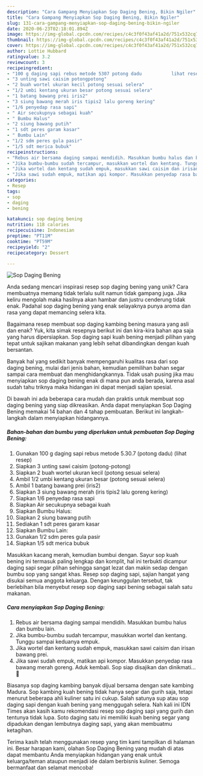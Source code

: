 ```yaml
---
description: "Cara Gampang Menyiapkan Sop Daging Bening, Bikin Ngiler"
title: "Cara Gampang Menyiapkan Sop Daging Bening, Bikin Ngiler"
slug: 131-cara-gampang-menyiapkan-sop-daging-bening-bikin-ngiler
date: 2020-06-23T02:18:01.894Z
image: https://img-global.cpcdn.com/recipes/c4c3f0f43af41a2d/751x532cq70/sop-daging-bening-foto-resep-utama.jpg
thumbnail: https://img-global.cpcdn.com/recipes/c4c3f0f43af41a2d/751x532cq70/sop-daging-bening-foto-resep-utama.jpg
cover: https://img-global.cpcdn.com/recipes/c4c3f0f43af41a2d/751x532cq70/sop-daging-bening-foto-resep-utama.jpg
author: Lottie Hubbard
ratingvalue: 3.2
reviewcount: 3
recipeingredient:
- "100 g daging sapi rebus metode 5307 potong dadu           lihat resep"
- "3 unting sawi caisim potongpotong"
- "2 buah wortel ukuran kecil potong sesuai selera"
- "1/2 umbi kentang ukuran besar potong sesuai selera"
- "1 batang bawang prei iris2"
- "3 siung bawang merah iris tipis2 lalu goreng kering"
- "1/6 penyedap rasa sapi"
- " Air secukupnya sebagai kuah"
- " Bumbu Halus"
- "2 siung bawang putih"
- "1 sdt peres garam kasar"
- " Bumbu Lain"
- "1/2 sdm peres gula pasir"
- "1/5 sdt merica bubuk"
recipeinstructions:
- "Rebus air bersama daging sampai mendidih. Masukkan bumbu halus dan bumbu lain."
- "Jika bumbu-bumbu sudah tercampur, masukkan wortel dan kentang. Tunggu sampai keduanya empuk."
- "Jika wortel dan kentang sudah empuk, masukkan sawi caisim dan irisan bawang prei."
- "Jika sawi sudah empuk, matikan api kompor. Masukkan penyedap rasa bawang merah goreng. Aduk kembali. Sop siap disajikan dan dinikmati... 🥰"
categories:
- Resep
tags:
- sop
- daging
- bening

katakunci: sop daging bening 
nutrition: 118 calories
recipecuisine: Indonesian
preptime: "PT11M"
cooktime: "PT59M"
recipeyield: "2"
recipecategory: Dessert

---
```



![Sop Daging Bening](https://img-global.cpcdn.com/recipes/c4c3f0f43af41a2d/751x532cq70/sop-daging-bening-foto-resep-utama.jpg)

Anda sedang mencari inspirasi resep sop daging bening yang unik? Cara membuatnya memang tidak terlalu sulit namun tidak gampang juga. Jika keliru mengolah maka hasilnya akan hambar dan justru cenderung tidak enak. Padahal sop daging bening yang enak selayaknya punya aroma dan rasa yang dapat memancing selera kita.

Bagaimana resep membuat sop daging kambing bening masura yang asli dan enak? Yuk, kita simak resepnya berikut ini dan kira-kira bahan apa saja yang harus dipersiapkan. Sop daging sapi kuah bening menjadi pilihan yang tepat untuk sajikan makanan yang lebih sehat dibandingkan dengan kuah bersantan.

Banyak hal yang sedikit banyak mempengaruhi kualitas rasa dari sop daging bening, mulai dari jenis bahan, kemudian pemilihan bahan segar sampai cara membuat dan menghidangkannya. Tidak usah pusing jika mau menyiapkan sop daging bening enak di mana pun anda berada, karena asal sudah tahu triknya maka hidangan ini dapat menjadi sajian spesial.


Di bawah ini ada beberapa cara mudah dan praktis untuk membuat sop daging bening yang siap dikreasikan. Anda dapat menyiapkan Sop Daging Bening memakai 14 bahan dan 4 tahap pembuatan. Berikut ini langkah-langkah dalam menyiapkan hidangannya.

<!--inarticleads1-->

##### Bahan-bahan dan bumbu yang diperlukan untuk pembuatan Sop Daging Bening:

1. Gunakan 100 g daging sapi rebus metode 5.30.7 (potong dadu)           (lihat resep)
1. Siapkan 3 unting sawi caisim (potong-potong)
1. Siapkan 2 buah wortel ukuran kecil (potong sesuai selera)
1. Ambil 1/2 umbi kentang ukuran besar (potong sesuai selera)
1. Ambil 1 batang bawang prei (iris2)
1. Siapkan 3 siung bawang merah (iris tipis2 lalu goreng kering)
1. Siapkan 1/6 penyedap rasa sapi
1. Siapkan  Air secukupnya sebagai kuah
1. Siapkan  Bumbu Halus:
1. Siapkan 2 siung bawang putih
1. Sediakan 1 sdt peres garam kasar
1. Siapkan  Bumbu Lain:
1. Gunakan 1/2 sdm peres gula pasir
1. Siapkan 1/5 sdt merica bubuk


Masukkan kacang merah, kemudian bumbui dengan. Sayur sop kuah bening ini termasuk paling lengkap dan komplit, hal ini terbukti dicampur daging sapi segar plihan sehingga sangat lezat dan makin sedap dengan bumbu sop yang sangat khas. Resep sop daging sapi, sajian hangat yang disukai semua anggota keluarga. Dengan keunggulan tersebut, tak berlebihan bila menyebut resep sop daging sapi bening sebagai salah satu makanan. 

<!--inarticleads2-->

##### Cara menyiapkan Sop Daging Bening:

1. Rebus air bersama daging sampai mendidih. Masukkan bumbu halus dan bumbu lain.
1. Jika bumbu-bumbu sudah tercampur, masukkan wortel dan kentang. Tunggu sampai keduanya empuk.
1. Jika wortel dan kentang sudah empuk, masukkan sawi caisim dan irisan bawang prei.
1. Jika sawi sudah empuk, matikan api kompor. Masukkan penyedap rasa bawang merah goreng. Aduk kembali. Sop siap disajikan dan dinikmati... 🥰


Biasanya sop daging kambing banyak dijual bersama dengan sate kambing Madura. Sop kambing kuah bening tidak hanya segar dan gurih saja, tetapi menurut beberapa ahli kuliner satu ini cukup. Salah satunya sup atau sop daging sapi dengan kuah bening yang menggugah selera. Nah kali ini IDN Times akan kasih kamu rekomendasi resep sop daging sapi yang gurih dan tentunya tidak lupa. Soto daging satu ini memiliki kuah bening segar yang dipadukan dengan lembutnya daging sapi, yang akan membuatmu ketagihan. 

Terima kasih telah menggunakan resep yang tim kami tampilkan di halaman ini. Besar harapan kami, olahan Sop Daging Bening yang mudah di atas dapat membantu Anda menyiapkan hidangan yang enak untuk keluarga/teman ataupun menjadi ide dalam berbisnis kuliner. Semoga bermanfaat dan selamat mencoba!

